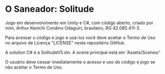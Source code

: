 # O Saneador: Solitude
Jogo em desenvolvimento em Unity e C#, com código aberto, criado por mim, Arthur Kenichi Condino Odaguiri, brasileiro, RG 42.085.411-3.

Para acessar o código e jogo e usá-los você deve aceitar o Termo de Uso no arquivo de Licença "LICENSE" neste repositório GitHub.

A solution C# é a SolitudeV5.sln. A scene principal está em 'Assets/Scenes/'
 
O usuário deve cessar imediatamente o acesso e uso do código e jogo se não aceitar o Termo de Uso.
